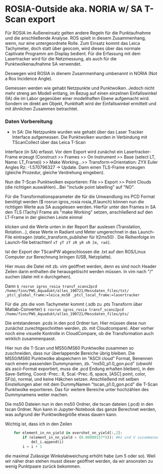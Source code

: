 # ROSIA-Outside aka. NORIA w/ SA T-Scan export

Für ROSIA im Außeneinsatz gelten andere Regeln für die Punktaufnahme und die anschließende Analyse. ROS spielt in diesem Zusammenhang, wenn, nur eine untergeordnete Rolle.
Zum Einsatz kommt das Leica Tachymeter, doch statt über geocom, wird dieses über das normale Captivate Programm am Display bedient. 
Für die Erfassung mit dem Lasertracker wird für die Netzmessung, als auch für die Punktwolkenaufnahme SA verwendet. 

Deswegen wird ROSIA in dienem Zusammenhang umbenannt in NORIA (Not a Ros Incidence Angle).

Gemessen werden wie gehabt Netzpunkte und Punktwolken. Jedoch nicht mehr streng am Modell entlang, im Bezug auf einen einzelnen Einfallswinkel (IA) die im Labor 
gegenüber einer modellhaften Ebene aufgemacht wird. Sondern im direkt am Objekt, Punkthaft wird der Einfallswinkel ermittelt und mit ähnlichen Zusammen betrachtet.

### Daten Vorbereitung

* In SA: Die Netzpunkte wurden wie gehabt über das Laser Tracker Interface aufgemessen. Die Punktwolken wurden in Verbindung mit TScanCollect über das Leica T-Scan

Interface (in SA) erfasst. Vor dem Export wird zunächst ein Lasertracker-Frame erzeugt (Construct >> Frames >> On Instrument >> Base (select LT, Name: LT_Frame)) >> 
Make Working...>> Transform->Orientation: ZYX Euler Angles Rz: -1.570796327 -> Update. Dann einen TLS-Frame erzeugen (gleiche Prozedur, gleiche Verdrehung eingeben).

Nun die T-Scan Punktwolken exportieren: File >> Export >> Point Clouds (die richtigen auswählen)...Bei "include point labelling" auf "NO".

Für die Transformationsparameter die für die Umwandlung ins PCD Format benötigt werden ($ rosrun igros_rosia rosia_tf.launch) können nun die richtigen Werte 
aus SA ausgelesen werden. Hierfür unter den Frames in SA den TLS (Tachy) Frame als "make Working" setzen, anschließend auf den LT-Frame in der gleichen Leiste einmal

klicken und die Werte unten in der Report Bar auslesen (Translation, Rotation...), diese Werte in Radiant und Meter umgerechnet in das Launch-File eintragen 
(static_transform_publisher für lt2ms50) . Die Reihenfolge im Launch-file betrachten! `xT yT zT zR yR xR [m, rad]`.

Ist der Export der TScanPW abgeschlossen die .txt auf den ROS/Linux Computer zur Berechnung bringen (USB, Netzplatte).

Hier muss die Datei mit zb. vim geöffnet werden, denn es sind noch Header Zeilen darin enthalten die herausgelöscht werden müssen.
In vim nach "\/\" suchen (datei mit n durchgehen).

Dann `$ rosrun igros_rosia transf_scans2pcd /home/finn/PWS_Aquadukt/alles_190721/Messdaten_files/txt/ _ptcl_global_frame:=leica_ms50 _ptcl_local_frame:=lasertracker`

Für die .pts die vom Tachymeter kommt (.sdb zu .pts Transform über Matlab-Converter) `$ rosrun igros_rosia transf_scans2pcd /home/finn/PWS_Aquadukt/alles_190721/Messdaten_files/pts/`

Die entstandenen .pcds in den pcd Ordner tun. Hier müssen diese nun zunächst zurechtgeschnitten werden, zb. mit Cloudcompare).
Aber vorher noch eine visuelle Kontrolle in CloudCompare, ob die Transformation auch wirklich zusammenpasst.

Hier nun die T-Scan und MS50/MS60 Punktwolke zusammen so zuschneiden, dass nur überlappende Bereiche übrig bleiben.
Die MS50/MS60 Punktwolke abspeichern im "ASCII cloud" Format, Benennen nach einem passenden Dummynamen, zb. "ms50_p1.0_gon.pcd" (obwohl als ascii-Format exportiert, muss die .pcd Endung erhalten bleiben), in den Save-Setting, Coord.-Prec.: 8, Scal.-Prec.:6, space, [ASC] point, color, SF(s), normal, und keine Häkchen setzen. Anschließend mit selben Einstellungen aber mit dem DummyNamen "tscan_p1.0_gon.pcd" die T-Scan Punktwolke exportieren. Das für weitere Bereiche unter hochzählen des Dummynamens weiter machen. 

Die ms50 Dateien nun in den ms50 Ordner, die tscan dateien (.pcd) in den tscan Ordner. Nun kann in Jupyter-Notebook das ganze Berechnet werden, was aufgrund der Punktwolkegröße etwas dauern kann.


Wichtig ist, dass ich in den Zeilen 
```python
    for element_in_nn_yield in overshot_nn_yield[:,2]:
        if (element_in_nn_yield > (0.00000157*5)): #Hz und V zusammenaddiert (dist) 
            del_i.append(i)
        i = i + 1
```
die maximal Zulässige Winkelabweichung erhöht habe (um 5 oder so). Weil wir näher dran stehen musst dieser geöffnet werden, da wir ansonsten zu wenig Punktpaare zurück bekommen.



